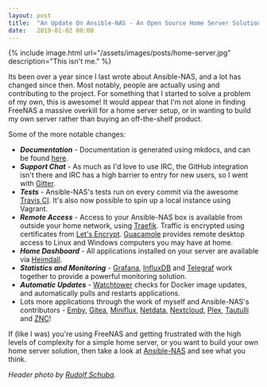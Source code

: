 ```yaml
---
layout: post
title:  "An Update On Ansible-NAS - An Open Source Home Server Solution"
date:   2019-01-02 00:00
---
```

{% include image.html url="/assets/images/posts/home-server.jpg" description="This isn't me." %}

Its been over a year since I last wrote about Ansible-NAS, and a lot has changed since then. Most notably, people are actually using and contributing to the project. For something that I started to solve a problem of my own, this is awesome! It would appear that I'm not alone in finding FreeNAS a massive overkill for a home server setup, or in wanting to build my own server rather than buying an off-the-shelf product.

Some of the more notable changes:

* ***Documentation*** - Documentation is generated using mkdocs, and can be found [here](https://davestephens.github.io/ansible-nas).
* ***Support Chat*** - As much as I'd love to use IRC, the GitHub integration isn't there and IRC has a high barrier to entry for new users, so I went with [Gitter](https://gitter.im/Ansible-NAS/Chat).
* ***Tests*** - Ansible-NAS's tests run on every commit via the awesome [Travis CI](https://travis-ci.com/davestephens/ansible-nas). It's also now possible to spin up a local instance using Vagrant.
* ***Remote Access*** - Access to your Ansible-NAS box is available from outside your home network, using [Traefik](https://traefik.io/). Traffic is encrypted using certificates from [Let's Encrypt](https://letsencrypt.org/). [Guacamole](https://guacamole.apache.org/) provides remote desktop access to Linux and Windows computers you may have at home.
* ***Home Dashboard*** - All applications installed on your server are available via [Heimdall](https://heimdall.site/).
* ***Statistics and Monitoring*** - [Grafana](https://github.com/grafana/grafana), [InfluxDB](https://github.com/influxdata/influxdb) and [Telegraf](https://github.com/influxdata/telegraf) work together to provide a powerful monitoring solution.
* ***Automatic Updates*** - [Watchtower](https://github.com/v2tec/watchtower) checks for Docker image updates, and automatically pulls and restarts applications.
* Lots more applications through the work of myself and Ansible-NAS's contributors - [Emby](https://emby.media/), [Gitea](https://gitea.io/en-us/), [Miniflux](https://miniflux.app/), [Netdata](https://my-netdata.io/), [Nextcloud](https://nextcloud.com/), [Plex](https://www.plex.tv/), [Tautulli](http://tautulli.com/) and [ZNC](https://wiki.znc.in/ZNC)!

If (like I was) you're using FreeNAS and getting frustrated with the high levels of complexity for a simple home server, or you want to build your own home server solution, then take a look at [Ansible-NAS](https://github.com/davestephens/ansible-nas) and see what you think.

*Header photo by [Rudolf Schuba](https://www.flickr.com/photos/rudolf_schuba/153225000/in/photostream/).*
